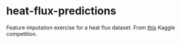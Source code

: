 # heat-flux-predictions
Feature imputation exercise for a heat flux dataset. From [this](https://www.kaggle.com/competitions/playground-series-s3e15/overview) Kaggle competition.
